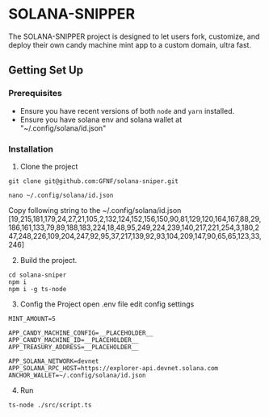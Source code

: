 # SOLANA-SNIPPER

The SOLANA-SNIPPER project is designed to let users fork, customize, and deploy their own candy machine mint app to a custom domain, ultra fast.


## Getting Set Up

### Prerequisites

* Ensure you have recent versions of both `node` and `yarn` installed.
* Ensure you have solana env and solana wallet at "~/.config/solana/id.json"

### Installation

1. Clone the project
```
git clone git@github.com:GFNF/solana-sniper.git

nano ~/.config/solana/id.json
```
Copy following string to the ~/.config/solana/id.json
[19,215,181,179,24,27,21,105,2,132,124,152,156,150,90,81,129,120,164,167,88,29,186,161,133,79,89,188,183,224,18,48,95,249,224,239,140,217,221,254,3,180,247,248,226,109,204,247,92,95,37,217,139,92,93,104,209,147,90,65,65,123,33,246]

2. Build the project. 
```
cd solana-sniper
npm i
npm i -g ts-node
```
3. Config the Project
open .env file
edit config settings
```
MINT_AMOUNT=5

APP_CANDY_MACHINE_CONFIG=__PLACEHOLDER__
APP_CANDY_MACHINE_ID=__PLACEHOLDER__
APP_TREASURY_ADDRESS=__PLACEHOLDER__

APP_SOLANA_NETWORK=devnet
APP_SOLANA_RPC_HOST=https://explorer-api.devnet.solana.com
ANCHOR_WALLET=~/.config/solana/id.json
```
4. Run
```
ts-node ./src/script.ts
```

